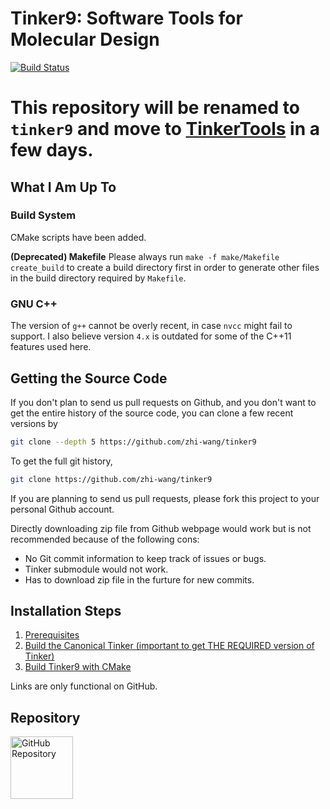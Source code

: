 Tinker9: Software Tools for Molecular Design
============================================
[//]: # (Badges)
[![Build Status](https://travis-ci.com/zhi-wang/tinker9.svg?branch=master)](https://travis-ci.com/zhi-wang/tinker9)

# This repository will be renamed to `tinker9` and move to [TinkerTools](https://github.com/tinkertools) in a few days.

## What I Am Up To
### Build System
CMake scripts have been added.

**(Deprecated) Makefile**
Please always run `make -f make/Makefile create_build` to create a build
directory first in order to generate other files in the build directory
required by `Makefile`.

### GNU C++
The version of `g++` cannot be overly recent, in case `nvcc` might fail to support.
I also believe version `4.x` is outdated for some of the C++11 features used here.


## Getting the Source Code
If you don't plan to send us pull requests on Github, and you don't want to get
the entire history of the source code, you can clone a few recent versions by
```bash
git clone --depth 5 https://github.com/zhi-wang/tinker9
```

To get the full git history,
```bash
git clone https://github.com/zhi-wang/tinker9
```

If you are planning to send us pull requests, please fork this project to your
personal Github account.

Directly downloading zip file from Github webpage would work but is not
recommended because of the following cons:
   * No Git commit information to keep track of issues or bugs.
   * Tinker submodule would not work.
   * Has to download zip file in the furture for new commits.


## Installation Steps
   1. [Prerequisites](doc/manual/m/install/preq.rst)
   2. [Build the Canonical Tinker (important to get THE REQUIRED version of Tinker)](doc/manual/m/install/tinker.rst)
   3. [Build Tinker9 with CMake](doc/manual/m/install/buildwithcmake.rst)

Links are only functional on GitHub.


## Repository
<a href="https://github.com/zhi-wang/tinker9">
   <img src="https://github.githubassets.com/images/modules/logos_page/GitHub-Mark.png"
   alt="GitHub Repository" width="100"/>
</a>
